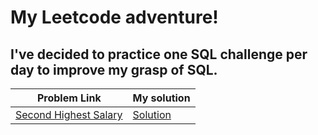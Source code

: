 # My Leetcode adventure!

## I've decided to practice one SQL challenge per day to improve my grasp of SQL. 

| Problem Link  |  My solution   |
| ------------- | ------------- |
| [Second Highest Salary](https://leetcode.com/problems/second-highest-salary/)   | [Solution](https://github.com/Asif1310/3013/blob/main/Leetcode1.sql)   |

